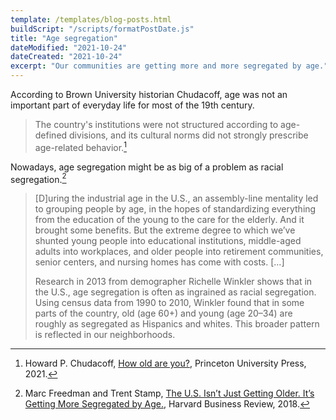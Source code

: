 ```yaml
---
template: /templates/blog-posts.html
buildScript: "/scripts/formatPostDate.js"
title: "Age segregation"
dateModified: "2021-10-24"
dateCreated: "2021-10-24"
excerpt: "Our communities are getting more and more segregated by age."
---
```


According to Brown University historian Chudacoff, age was not an important part of everyday life for most of the 19th century.

> The country's institutions were not structured according to age-defined divisions, and its cultural norms did not strongly prescribe age-related behavior.[^1]

Nowadays, age segregation might be as big of a problem as racial segregation.[^2]

> [D]uring the industrial age in the U.S., an assembly-line mentality led to grouping people by age, in the hopes of standardizing everything from the education of the young to the care for the elderly. And it brought some benefits. But the extreme degree to which we’ve shunted young people into educational institutions, middle-aged adults into workplaces, and older people into retirement communities, senior centers, and nursing homes has come with costs. [...]
>
> Research in 2013 from demographer Richelle Winkler shows that in the U.S., age segregation is often as ingrained as racial segregation. Using census data from 1990 to 2010, Winkler found that in some parts of the country, old (age 60+) and young (age 20–34) are roughly as segregated as Hispanics and whites. This broader pattern is reflected in our neighborhoods.

[^1]: Howard P. Chudacoff, [How old are you?](https://press.princeton.edu/titles/4418.html), Princeton University Press, 2021.
[^2]: Marc Freedman and Trent Stamp, [The U.S. Isn’t Just Getting Older. It’s Getting More Segregated by Age.](https://hbr.org/2018/06/the-u-s-isnt-just-getting-older-its-getting-more-segregated-by-age), Harvard Business Review, 2018.
